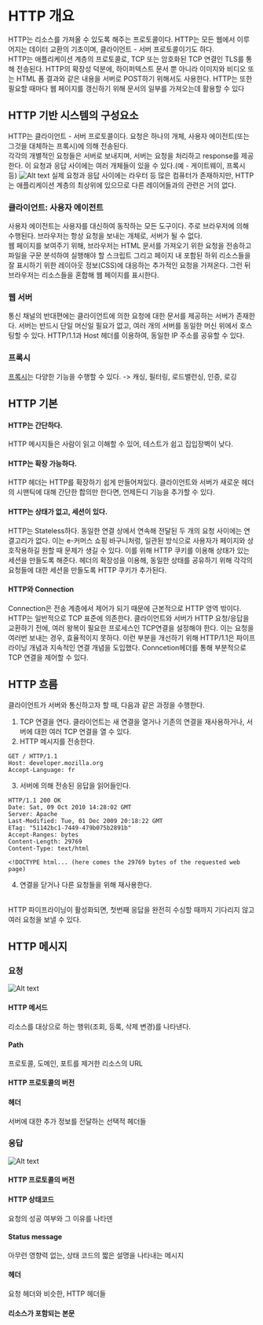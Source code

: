 # HTTP 개요
HTTP는 리소스를 가져올 수 있도록 해주는 프로토콜이다. HTTP는 모든 웹에서 이루어지는 데이터 교환의 기초이며, 클라이언트 - 서버 프로토콜이기도 하다. </br>
HTTP는 애플리케이션 계층의 프로토콜로, TCP 또는 암호화된 TCP 연결인 TLS를 통해 전송된다. HTTP의 확장성 덕분에, 하이퍼텍스트 문서 뿐 아니라 이미지와 비디오 또는 HTML 폼 결과와 같은 내용을 서버로 POST하기 위해서도 사용한다. HTTP는 또한 필요할 때마다 웹 페이지를 갱신하기 위해 문서의 일부를 가져오는데 활용할 수 있다

## HTTP 기반 시스템의 구성요소
HTTP는 클라이언트 - 서버 프로토콜이다. 요청은 하나의 개체, 사용자 에이전트(또는 그것을 대체하는 프록시)에 의해 전송된다. </br>
각각의 개별적인 요청들은 서버로 보내지며, 서버는 요청을 처리하고 response를 제공한다. 이 요청과 응답 사이에는 여러 개체들이 있을 수 있다.(예 - 게이트웨이, 프록시 등)
![Alt text](image.png)
실제 요청과 응답 사이에는 라우터 등 많은 컴퓨터가 존재하지만, HTTP는 애플리케이션 계층의 최상위에 있으므로 다른 레이어들과의 관련은 거의 없다.

### 클라이언트: 사용자 에이전트
사용자 에이전트는 사용자를 대신하여 동작하는 모든 도구이다. 주로 브라우저에 의해 수행된다. 브라우저는 항상 요청을 보내는 개체로, 서버가 될 수 없다. </br>
웹 페이지를 보여주기 위해, 브라우저는 HTML 문서를 가져오기 위한 요청을 전송하고 파일을 구문 분석하여 실행해야 할 스크립트 그리고 페이지 내 포함된 하위 리소스들을 잘 표시하기 위한 레이아웃 정보(CSS)에 대응하는 추가적인 요청을 가져온다.  그런 뒤 브라우저는 리소스들을 혼합해 웹 페이지를 표시한다.

### 웹 서버
통신 채널의 반대편에는 클라이언트에 의한 요청에 대한 문서를 제공하는 서버가 존재한다. 서버는 반드시 단일 머신일 필요가 없고, 여러 개의 서버를 동일한 머신 위에서 호스팅할 수 있다. HTTP/1.1과 Host 헤더를 이용하여, 동일한 IP 주소를 공유할 수 있다. 

### 프록시
[프록시](https://blog.naver.com/glgkwls1/223108645538)는 다양한 기능을 수행할 수 있다. -> 캐싱, 필터링, 로드밸런싱, 인증, 로깅

## HTTP 기본
#### HTTP는 간단하다.
HTTP 메시지들은 사람이 읽고 이해할 수 있어, 테스트가 쉽고 집입장벽이 낮다.
#### HTTP는 확장 가능하다.
HTTP 헤더는 HTTP를 확장하기 쉽게 만들어져있다. 클라이언트와 서버가 새로운 헤더의 시맨틱에 대해 간단한 합의만 한다면, 언제든디 기능을 추가할 수 있다.
#### HTTP는 상태가 없고, 세션이 있다.
HTTP는 Stateless하다. 동일한 연결 상에서 연속해 전달된 두 개의 요청 사이에는 연결고리가 없다. 이는 e-커머스 쇼핑 바구니처렁, 일관된 방식으로 사용자가 페이지와 상호작용하길 원할 때 문제가 생길 수 있다. 이를 위해 HTTP 쿠키를 이용해 상태가 있는 세션을 만들도록 해준다. 헤더의 확장성을 이용해, 동일한 상태를 공유하기 위해 각각의 요청들에 대한 세션을 만들도록 HTTP 쿠키가 추가된다.
#### HTTP와 Connection
Connection은 전송 계층에서 제어가 되기 때문에 근본적으로 HTTP 영역 밖이다. HTTP는 일반적으로 TCP 표준에 의존한다. 클라이언트와 서버가 HTTP 요청/응답을 교환하기 전에, 여러 왕복이 필요한 프로세스인 TCP연결을 설정해야 한다. 이는 요청을 여러번 보내는 경우, 효율적이지 못하다. 이런 부분을 개선하기 위해 HTTP/1.1은 파이프라이닝 개념과 지속적인 연결 개념을 도입했다. Conncetion헤더를 통해 부분적으로 TCP 연결을 제어할 수 있다. 

## HTTP 흐름
클라이언트가 서버와 통신하고자 할 때, 다음과 같은 과정을 수행한다.
1. TCP 연결을 연다. 클라이언트는 새 연결을 열거나 기존의 연결을 재사용하거나, 서버에 대한 여러 TCP 연결을 열 수 있다.
2. HTTP 메시지를 전송한다. 
```
GET / HTTP/1.1
Host: developer.mozilla.org
Accept-Language: fr
```
3. 서버에 의해 전송된 응답을 읽어들인다.
```
HTTP/1.1 200 OK
Date: Sat, 09 Oct 2010 14:28:02 GMT
Server: Apache
Last-Modified: Tue, 01 Dec 2009 20:18:22 GMT
ETag: "51142bc1-7449-479b075b2891b"
Accept-Ranges: bytes
Content-Length: 29769
Content-Type: text/html

<!DOCTYPE html... (here comes the 29769 bytes of the requested web page)
```
4. 연결을 닫거나 다른 요청들을 위해 재사용한다.

</br>
HTTP 파이프라이닝이 활성화되면, 첫번째 응답을 완전히 수싱할 때까지 기다리지 않고 여러 요청을 보낼 수 있다.

## HTTP 메시지
### 요청
![Alt text](image2.png)
#### HTTP 메서드
리소스를 대상으로 하는 행위(조회, 등록, 삭제 변경)를 나타낸다.
#### Path
프로토콜, 도메인, 포트를 제거한 리소스의 URL
#### HTTP 프로토콜의 버전
#### 헤더
서버에 대한 추가 정보를 전달하는 선택적 헤더들
### 응답
![Alt text](image3.png)
#### HTTP 프로토콜의 버전
#### HTTP 상태코드
요청의 성공 여부와 그 이유를 나타덴
#### Status message
아무런 영향력 없는, 상태 코드의 짧은 설명을 나타내는 메시지
#### 헤더
요청 헤더와 비슷한, HTTP 헤더들
#### 리소스가 포함되는 본문